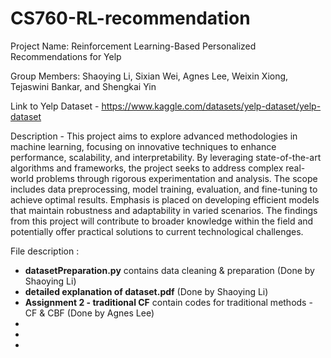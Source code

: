 # CS760-RL-recommendation

Project Name: Reinforcement Learning-Based Personalized Recommendations for Yelp

Group Members: Shaoying Li, Sixian Wei, Agnes Lee, Weixin Xiong, Tejaswini Bankar, and Shengkai Yin

Link to Yelp Dataset - https://www.kaggle.com/datasets/yelp-dataset/yelp-dataset

Description -
This project aims to explore advanced methodologies in machine learning, focusing on innovative techniques to enhance performance, scalability, and interpretability. By leveraging state-of-the-art algorithms and frameworks, the project seeks to address complex real-world problems through rigorous experimentation and analysis. The scope includes data preprocessing, model training, evaluation, and fine-tuning to achieve optimal results. Emphasis is placed on developing efficient models that maintain robustness and adaptability in varied scenarios. The findings from this project will contribute to broader knowledge within the field and potentially offer practical solutions to current technological challenges.

File description :
- **datasetPreparation.py** contains data cleaning & preparation (Done by Shaoying Li)
- **detailed explanation of dataset.pdf** (Done by Shaoying Li)
- **Assignment 2 - traditional CF** contain codes for traditional methods - CF & CBF (Done by Agnes Lee)
-
-
-
